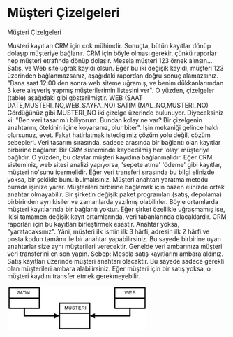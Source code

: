 # Müşteri Çizelgeleri




Müşteri Çizelgeleri



 Musteri kayıtları CRM için cok mühimdir. Sonuçta, bütün kayıtlar dönüp  dolaşıp müşteriye bağlanır. CRM için böyle olması gerekir, çünkü raporlar hep müşteri etrafında dönüp dolaşır.                          Mesela müşteri 123 örnek alınsın... Satış, ve Web site uğrak kayıdı olsun. Eğer bu iki değişik kayıdı, müşteri 123 üzerinden bağlanmazsanız, aşağıdaki rapordan doğru sonuç alamazsınız.              "Bana saat 12:00 den sonra web siteme uğramış, ve benim dükkanlarımdan 3 kere alışveriş yapmış müşterilerimin listesini ver".              O yüzden, çizelgeler (table) aşağıdaki gibi gösterilmiştir.                WEB (SAAT DATE,MUSTERI_NO,WEB_SAYFA_NO)               SATIM (MAL_NO,MUSTERI_NO)              Gördüğünüz gibi MUSTERI_NO iki çizelge üzerinde bulunuyor.                  Diyeceksiniz ki: "Ben veri tasarım'ı biliyorum. Bundan kolay ne var? Bir çizelgenin anahtarını, ötekinin içine koyarsınız, olur biter".              İşin mekaniği gelince haklı olursunuz, evet. Fakat hatirlatmak istedigimiz çözüm yolu değil, çözüm sebepleri. Veri tasarım sırasında, sadece arasında bir bağlantı olan kayıtlar birbirine bağlanır. Bir CRM sisteminde kaydedilmiş her 'olay' müşteriye bağlıdır. O yüzden, bu olaylar müşteri kayıdına bağlanmalıdır. Eğer CRM sisteminiz, web sitesi analizi yapıyorsa, 'sepete atma' 'ödeme' gibi kayıtlar, müşteri no'sunu içermelidir. Eğer veri transferi sırasında bu bilgi elinizde yoksa, bir şekilde bunu bulmalısınız.              Müşteri anahtarı yaratma metodu burada işinize yarar. Müşterileri birbirine bağlamak için bâzen elinizde ortak anahtar olmayabilir. Bir şirketin değişik paket programları (satış, depolama) birbirinden ayrı kisiler ve zamanlarda yazılmış olabilirler. Böyle ortamlarda müşteri kayıtlarında bir bağlantı yoktur. Eğer şirket özellikle uğraşmamış ise, ikisi tamamen değişik kayıt ortamlarında, veri tabanlarında olacaklardır.               CRM raporları için bu kayıtları birleştirmek esastır. Anahtar yoksa, "yaratacaksınız". Yâni, müşteri ilk ismin ilk 3 hârfi, adresin ilk 2 hârfi ve posta kodun tamâmı ile bir anahtar yapabilirsiniz. Bu sayede birbirine uyan anahtarlar size aynı müşterileri verecektir.              Genelde veri ambarınıza müşteri veri transferini en son yapın. Sebep: Mesela satış kayıtlarını ambara aldınız. Satış kayıtları üzerinde müşteri anahtarı olacaktır. Bu sayede sadece gerekli olan müşterileri ambara alabilirsiniz. Eğer müşteri için bir satış yoksa, o müşteri kaydını transfer etmek gerekmeyebilir.




![](musteri.jpg)
